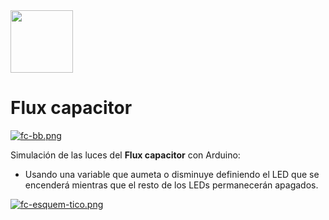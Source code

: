 <img src='https://external-content.duckduckgo.com/iu/?u=http%3A%2F%2Fimages1.wikia.nocookie.net%2F__cb20080602220143%2Fbttf%2Fimages%2F0%2F0c%2FFlux-Schematic.jpg&f=1&nofb=1' border='0' height='100px'/> 

# Flux capacitor 

[![fc-bb.png](https://i.postimg.cc/zDKyq53p/fc-bb.png)](https://postimg.cc/c61xcpR8)

Simulación de las luces del **Flux capacitor** con Arduino:

- Usando una variable que aumeta o disminuye definiendo el LED que se encenderá mientras que el resto de los LEDs permanecerán apagados.

[![fc-esquem-tico.png](https://i.postimg.cc/Dyh8ZDXh/fc-esquem-tico.png)](https://postimg.cc/xqs0p65p)



